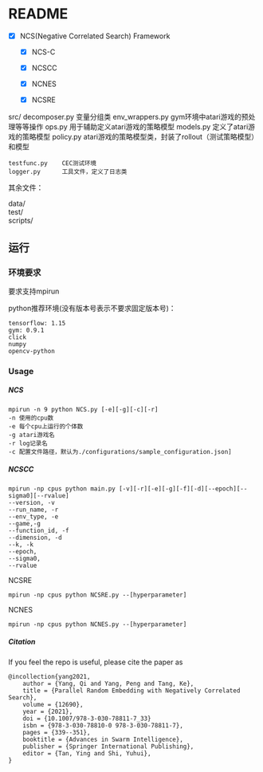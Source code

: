 # README

- [x] NCS(Negative Correlated Search) Framework
    - [x] NCS-C
    - [x] NCSCC
    - [x] NCNES
    - [x] NCSRE


src/
    decomposer.py   变量分组类
    env_wrappers.py gym环境中atari游戏的预处理等等操作
    ops.py          用于辅助定义atari游戏的策略模型
    models.py       定义了atari游戏的策略模型
    policy.py       atari游戏的策略模型类，封装了rollout（测试策略模型）和模型

    testfunc.py    CEC测试环境
    logger.py      工具文件，定义了日志类

其余文件：

data/                      
test/                     
scripts/                   


## 运行

### 环境要求

要求支持mpirun

python推荐环境(没有版本号表示不要求固定版本号)：

    tensorflow: 1.15
    gym: 0.9.1
    click 
    numpy
    opencv-python

### Usage

##### NCS

```
mpirun -n 9 python NCS.py [-e][-g][-c][-r]
-n 使用的cpu数
-e 每个cpu上运行的个体数
-g atari游戏名
-r log记录名
-c 配置文件路径，默认为./configurations/sample_configuration.json]
```



##### NCSCC

```
mpirun -np cpus python main.py [-v][-r][-e][-g][-f][-d][--epoch][--sigma0][--rvalue]
--version, -v     
--run_name, -r  
--env_type, -e   
--game,-g         
--function_id, -f 
--dimension, -d   
--k, -k       
--epoch,     
--sigma0,  
--rvalue 
```

NCSRE
```
mpirun -np cpus python NCSRE.py --[hyperparameter]
```

NCNES
```
mpirun -np cpus python NCNES.py --[hyperparameter]
```

##### Citation

If you feel the repo is useful, please cite the paper as

```
@incollection{yang2021,
    author = {Yang, Qi and Yang, Peng and Tang, Ke},
	title = {Parallel Random Embedding with Negatively Correlated Search},
	volume = {12690},
    year = {2021},
	doi = {10.1007/978-3-030-78811-7_33}
	isbn = {978-3-030-78810-0 978-3-030-78811-7},
	pages = {339--351},
	booktitle = {Advances in Swarm Intelligence},
	publisher = {Springer International Publishing},
	editor = {Tan, Ying and Shi, Yuhui},
}
```
